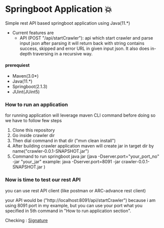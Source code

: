 # Springboot Application :boom:

Simple rest API based springboot application using Java(11.*)

+ Current features are
    - API (POST "/api/startCrawler"): api which start crawler and parse input json after parsing it will return back with string contains success, skipped and error URL in given input json. It also does in-depth traversing in a recursive way.


#### prerequiest 
- Maven(3.0*) 
- Java(11.*)
- Springboot(2.1.3)
- JUint(JUint5)

### How to run an application 
for running application will leverage maven CLI command before doing so we have to follow few steps

1. Clone this repository 
2. Go inside crawler dir
3. Then dial command in that dir ("mvn clean install") 
4. After building crawler application maven will create jar in target dir by name("crawler-0.0.1-SNAPSHOT.jar")
5. Command to run springboot java jar (java -Dserver.port="your_port_no" -jar "your_jar" example: java -Dserver.port=8091 -jar crawler-0.0.1-SNAPSHOT.jar
)

### Now is time to test our rest API 
you can use rest API client (like postman or ARC-advance rest client)

your API would be ("http://localhost:8091/api/startCrawler") because i am using 8091 port in my example, but you can use your port what you specified in 5th command in  "How to run application section".  

Checking : [Signature](https://lalitv92.github.io/)  
